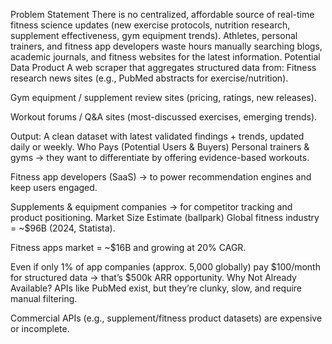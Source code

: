 Problem Statement
There is no centralized, affordable source of real-time fitness science updates (new exercise protocols, nutrition research, supplement effectiveness, gym equipment trends). Athletes, personal trainers, and fitness app developers waste hours manually searching blogs, academic journals, and fitness websites for the latest information.
Potential Data Product
A web scraper that aggregates structured data from:
Fitness research news sites (e.g., PubMed abstracts for exercise/nutrition).


Gym equipment / supplement review sites (pricing, ratings, new releases).


Workout forums / Q&A sites (most-discussed exercises, emerging trends).


Output: A clean dataset with latest validated findings + trends, updated daily or weekly.
Who Pays (Potential Users & Buyers)
Personal trainers & gyms → they want to differentiate by offering evidence-based workouts.


Fitness app developers (SaaS) → to power recommendation engines and keep users engaged.


Supplements & equipment companies → for competitor tracking and product positioning.
Market Size Estimate (ballpark)
Global fitness industry = ~$96B (2024, Statista).


Fitness apps market = ~$16B and growing at 20% CAGR.


Even if only 1% of app companies (approx. 5,000 globally) pay $100/month for structured data → that’s $500k ARR opportunity.
Why Not Already Available?
APIs like PubMed exist, but they’re clunky, slow, and require manual filtering.


Commercial APIs (e.g., supplement/fitness product datasets) are expensive or incomplete.


